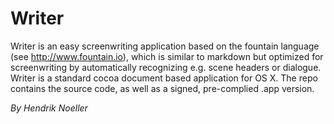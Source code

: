 # Writer

Writer is an easy screenwriting application based on the fountain language (see http://www.fountain.io), which is similar to markdown but optimized for screenwriting by automatically recognizing e.g. scene headers or dialogue. Writer is a standard cocoa document based application for OS X.
The repo contains the source code, as well as a signed, pre-complied .app version.

*By Hendrik Noeller*
